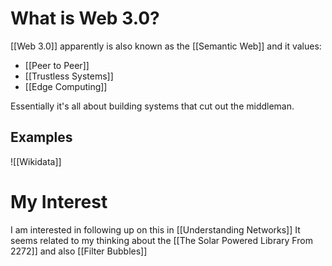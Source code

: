 # What is Web 3.0?
[[Web 3.0]] apparently is also known as the [[Semantic Web]] and it values:
- [[Peer to Peer]]
- [[Trustless Systems]]
- [[Edge Computing]]

Essentially it's all about building systems that cut out the middleman. 

## Examples
![[Wikidata]]

# My Interest
I am interested in following up on this in 
[[Understanding Networks]]
It seems related to my thinking about the [[The Solar Powered Library From 2272]] and also [[Filter Bubbles]]